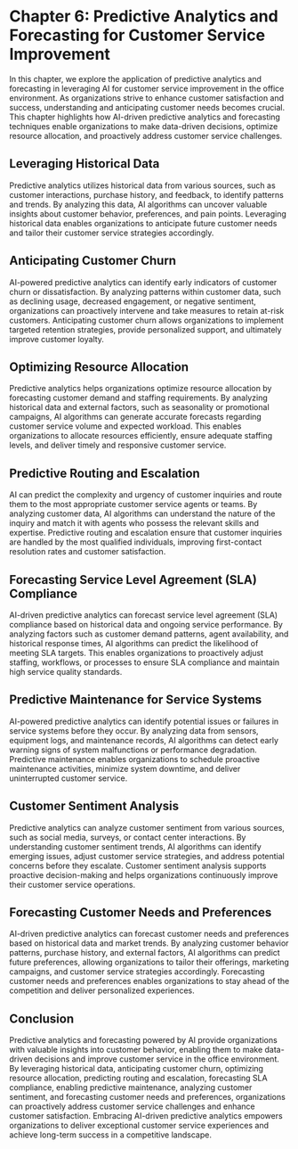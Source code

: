 Chapter 6: Predictive Analytics and Forecasting for Customer Service Improvement
================================================================================

In this chapter, we explore the application of predictive analytics and forecasting in leveraging AI for customer service improvement in the office environment. As organizations strive to enhance customer satisfaction and success, understanding and anticipating customer needs becomes crucial. This chapter highlights how AI-driven predictive analytics and forecasting techniques enable organizations to make data-driven decisions, optimize resource allocation, and proactively address customer service challenges.

Leveraging Historical Data
--------------------------

Predictive analytics utilizes historical data from various sources, such as customer interactions, purchase history, and feedback, to identify patterns and trends. By analyzing this data, AI algorithms can uncover valuable insights about customer behavior, preferences, and pain points. Leveraging historical data enables organizations to anticipate future customer needs and tailor their customer service strategies accordingly.

Anticipating Customer Churn
---------------------------

AI-powered predictive analytics can identify early indicators of customer churn or dissatisfaction. By analyzing patterns within customer data, such as declining usage, decreased engagement, or negative sentiment, organizations can proactively intervene and take measures to retain at-risk customers. Anticipating customer churn allows organizations to implement targeted retention strategies, provide personalized support, and ultimately improve customer loyalty.

Optimizing Resource Allocation
------------------------------

Predictive analytics helps organizations optimize resource allocation by forecasting customer demand and staffing requirements. By analyzing historical data and external factors, such as seasonality or promotional campaigns, AI algorithms can generate accurate forecasts regarding customer service volume and expected workload. This enables organizations to allocate resources efficiently, ensure adequate staffing levels, and deliver timely and responsive customer service.

Predictive Routing and Escalation
---------------------------------

AI can predict the complexity and urgency of customer inquiries and route them to the most appropriate customer service agents or teams. By analyzing customer data, AI algorithms can understand the nature of the inquiry and match it with agents who possess the relevant skills and expertise. Predictive routing and escalation ensure that customer inquiries are handled by the most qualified individuals, improving first-contact resolution rates and customer satisfaction.

Forecasting Service Level Agreement (SLA) Compliance
----------------------------------------------------

AI-driven predictive analytics can forecast service level agreement (SLA) compliance based on historical data and ongoing service performance. By analyzing factors such as customer demand patterns, agent availability, and historical response times, AI algorithms can predict the likelihood of meeting SLA targets. This enables organizations to proactively adjust staffing, workflows, or processes to ensure SLA compliance and maintain high service quality standards.

Predictive Maintenance for Service Systems
------------------------------------------

AI-powered predictive analytics can identify potential issues or failures in service systems before they occur. By analyzing data from sensors, equipment logs, and maintenance records, AI algorithms can detect early warning signs of system malfunctions or performance degradation. Predictive maintenance enables organizations to schedule proactive maintenance activities, minimize system downtime, and deliver uninterrupted customer service.

Customer Sentiment Analysis
---------------------------

Predictive analytics can analyze customer sentiment from various sources, such as social media, surveys, or contact center interactions. By understanding customer sentiment trends, AI algorithms can identify emerging issues, adjust customer service strategies, and address potential concerns before they escalate. Customer sentiment analysis supports proactive decision-making and helps organizations continuously improve their customer service operations.

Forecasting Customer Needs and Preferences
------------------------------------------

AI-driven predictive analytics can forecast customer needs and preferences based on historical data and market trends. By analyzing customer behavior patterns, purchase history, and external factors, AI algorithms can predict future preferences, allowing organizations to tailor their offerings, marketing campaigns, and customer service strategies accordingly. Forecasting customer needs and preferences enables organizations to stay ahead of the competition and deliver personalized experiences.

Conclusion
----------

Predictive analytics and forecasting powered by AI provide organizations with valuable insights into customer behavior, enabling them to make data-driven decisions and improve customer service in the office environment. By leveraging historical data, anticipating customer churn, optimizing resource allocation, predicting routing and escalation, forecasting SLA compliance, enabling predictive maintenance, analyzing customer sentiment, and forecasting customer needs and preferences, organizations can proactively address customer service challenges and enhance customer satisfaction. Embracing AI-driven predictive analytics empowers organizations to deliver exceptional customer service experiences and achieve long-term success in a competitive landscape.
